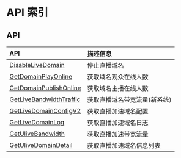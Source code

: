 # API 索引

## API

| API | 描述信息 |
|:---|:---|
|[DisableLiveDomain](api/ulive-api/disable_live_domain)|停止直播域名|
|[GetDomainPlayOnline](api/ulive-api/get_domain_play_online)|获取域名观众在线人数|
|[GetDomainPublishOnline](api/ulive-api/get_domain_publish_online)|获取域名主播在线人数|
|[GetLiveBandwidthTraffic](api/ulive-api/get_live_bandwidth_traffic)|获取直播域名带宽流量(新系统)|
|[GetLiveDomainConfigV2](api/ulive-api/get_live_domain_config_v2)|获取直播加速域名配置|
|[GetLiveDomainLog](api/ulive-api/get_live_domain_log)|获取直播加速域名日志|
|[GetUliveBandwidth](api/ulive-api/get_ulive_bandwidth)|获取直播加速带宽流量|
|[GetUliveDomainDetail](api/ulive-api/get_ulive_domain_detail)|获取直播加速域名信息列表|
